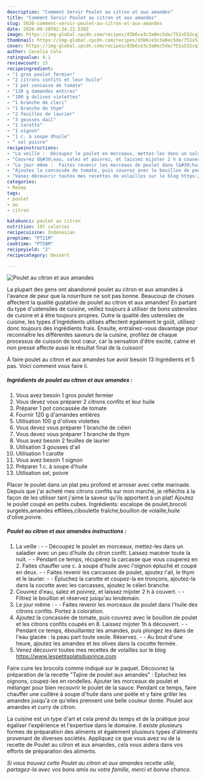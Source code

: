 ```yaml
---
description: "Comment Servir Poulet au citron et aux amandes"
title: "Comment Servir Poulet au citron et aux amandes"
slug: 5630-comment-servir-poulet-au-citron-et-aux-amandes
date: 2020-09-20T02:34:22.539Z
image: https://img-global.cpcdn.com/recipes/d3b6ce3c3a0ec5de/751x532cq70/poulet-au-citron-et-aux-amandes-photo-principale-de-la-recette.jpg
thumbnail: https://img-global.cpcdn.com/recipes/d3b6ce3c3a0ec5de/751x532cq70/poulet-au-citron-et-aux-amandes-photo-principale-de-la-recette.jpg
cover: https://img-global.cpcdn.com/recipes/d3b6ce3c3a0ec5de/751x532cq70/poulet-au-citron-et-aux-amandes-photo-principale-de-la-recette.jpg
author: Cecelia Cole
ratingvalue: 4.1
reviewcount: 15
recipeingredient:
- "1 gros poulet fermier"
- "2 citrons confits et leur huile"
- "1 pot concasse de tomate"
- "120 g damandes entires"
- "100 g dolives violettes"
- "1 branche de cleri"
- "1 branche de thym"
- "2 feuilles de laurier"
- "3 gousses dail"
- "1 carotte"
- "1 oignon"
- "1 c. à soupe dhuile"
- " sel poivre"
recipeinstructions:
- "La veille :  Découpez le poulet en morceaux, mettez-les dans un saladier avec un peu d&#39;huile du citron confit. Laissez macérer toute la nuit.  Pendant ce temps, récupérez la carcasse que vous couperez en 2. Faites chauffer une c. à soupe d&#39;huile avec l&#39;oignon épluché et coupé en deux.   Faites revenir les carcasses de poulet, ajoutez l&#39;ail, le thym et le laurier.  Épluchez la carotte et coupez-la en tronçons, ajoutez-la dans la cocotte avec les carcasses, ajoutez le céleri branche."
- "Couvrez d&#39;eau, salez et poivrez, et laissez mijoter 2 h à couvert.  Filtrez le bouillon et réservez jusqu&#39;au lendemain."
- "Le jour même :  Faites revenir les morceaux de poulet dans l&#39;huile des citrons confits. Portez à coloration."
- "Ajoutez la concassée de tomate, puis couvrez avec le bouillon de poulet et les citrons confits coupés en 8. Laissez mijoter 1h à découvert.  Pendant ce temps, ébouillantez les amandes, puis plongez les dans de l&#39;eau glacée : la peau part toute seule. Réservez.  Au bout d&#39;une heure, ajoutez les amandes et les olives dans la cocotte fermée."
- "Venez découvrir toutes mes recettes de volailles sur le blog https://www.lespetitsplatsduprince.com"
categories:
- Resep
tags:
- poulet
- au
- citron

katakunci: poulet au citron 
nutrition: 197 calories
recipecuisine: Indonesian
preptime: "PT21M"
cooktime: "PT58M"
recipeyield: "2"
recipecategory: Dessert

---
```



![Poulet au citron et aux amandes](https://img-global.cpcdn.com/recipes/d3b6ce3c3a0ec5de/751x532cq70/poulet-au-citron-et-aux-amandes-photo-principale-de-la-recette.jpg)

La plupart des gens ont abandonné poulet au citron et aux amandes à l'avance de peur que la nourriture ne soit pas bonne. Beaucoup de choses affectent la qualité gustative de poulet au citron et aux amandes! En partant du type d'ustensiles de cuisine, veillez toujours à utiliser de bons ustensiles de cuisine et à être toujours propres. Outre la qualité des ustensiles de cuisine, les types d'ingrédients utilisés affectent également le goût, utilisez donc toujours des ingrédients frais. Ensuite, entraînez-vous davantage pour reconnaître les différentes saveurs de la cuisine, profitez de chaque processus de cuisson de tout cœur, car la sensation d'être excité, calme et non pressé affecte aussi le résultat final de la cuisson!

<!--inarticleads1-->

À faire poulet au citron et aux amandes tue avoir besoin 13 Ingrédients et 5 pas. Voici comment vous faire il.

##### Ingrédients de poulet au citron et aux amandes :

1. Vous avez besoin 1 gros poulet fermier
1. Vous devez vous préparer 2 citrons confits et leur huile
1. Préparer 1 pot concassée de tomate
1. Fournir 120 g d&#39;amandes entières
1. Utilisation 100 g d&#39;olives violettes
1. Vous devez vous préparer 1 branche de céleri
1. Vous devez vous préparer 1 branche de thym
1. Vous avez besoin 2 feuilles de laurier
1. Utilisation 3 gousses d&#39;ail
1. Utilisation 1 carotte
1. Vous avez besoin 1 oignon
1. Préparer 1 c. à soupe d&#39;huile
1. Utilisation  sel, poivre


Placer le poulet dans un plat peu profond et arroser avec cette marinade. Depuis que j&#39;ai acheté mes citrons confits sur mon marché, je réfléchis à la façon de les utiliser tant j&#39;aime la saveur qu&#39;ils apportent à un plat! Ajoutez le poulet coupé en petits cubes. Ingrédients: escalope de poulet,brocoli surgelés,amandes effilées,ciboulette fraîche,bouillon de volaille,huile d&#39;olive,poivre. 

<!--inarticleads2-->

##### Poulet au citron et aux amandes instructions :

1. La veille : -  - Découpez le poulet en morceaux, mettez-les dans un saladier avec un peu d&#39;huile du citron confit. Laissez macérer toute la nuit. -  - Pendant ce temps, récupérez la carcasse que vous couperez en 2. Faites chauffer une c. à soupe d&#39;huile avec l&#39;oignon épluché et coupé en deux.  -  - Faites revenir les carcasses de poulet, ajoutez l&#39;ail, le thym et le laurier. -  - Épluchez la carotte et coupez-la en tronçons, ajoutez-la dans la cocotte avec les carcasses, ajoutez le céleri branche.
1. Couvrez d&#39;eau, salez et poivrez, et laissez mijoter 2 h à couvert. -  - Filtrez le bouillon et réservez jusqu&#39;au lendemain.
1. Le jour même : -  - Faites revenir les morceaux de poulet dans l&#39;huile des citrons confits. Portez à coloration.
1. Ajoutez la concassée de tomate, puis couvrez avec le bouillon de poulet et les citrons confits coupés en 8. Laissez mijoter 1h à découvert. -  - Pendant ce temps, ébouillantez les amandes, puis plongez les dans de l&#39;eau glacée : la peau part toute seule. Réservez. -  - Au bout d&#39;une heure, ajoutez les amandes et les olives dans la cocotte fermée.
1. Venez découvrir toutes mes recettes de volailles sur le blog https://www.lespetitsplatsduprince.com


Faire cuire les brocolis comme indiqué sur le paquet. Découvrez la préparation de la recette &#34;Tajine de poulet aux amandes&#34; : Epluchez les oignons, coupez-les en rondelles. Ajouter les morceaux de poulet et mélanger pour bien recouvrir le poulet de la sauce. Pendant ce temps, faire chauffer une cuillère à soupe d&#39;huile dans une poêle et y faire griller les amandes jusqu&#39;à ce qu&#39;elles prennent une belle couleur dorée. Poulet aux amandes et curry de citron. 

<!--inarticleads1-->

<p>
La cuisine est un type d'art et cela prend du temps et de la pratique pour égaliser l'expérience et l'expertise dans le domaine. Il existe plusieurs formes de préparation des aliments et également plusieurs types d'aliments provenant de diverses sociétés. Appliquez ce que vous avez vu de la recette de Poulet au citron et aux amandes, cela vous aidera dans vos efforts de préparation des aliments.
</p>

<p>
<i>Si vous trouvez cette Poulet au citron et aux amandes recette utile, partagez-la avec vos bons amis ou votre famille, merci et bonne chance.</i>
</p>

